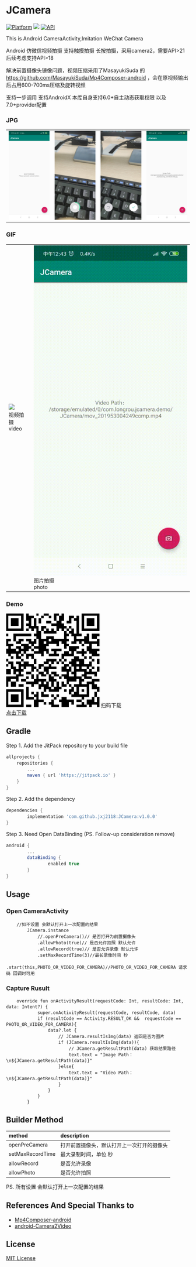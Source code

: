 # JCamera
[![Platform](https://img.shields.io/badge/platform-android-green.svg)](http://developer.android.com/index.html)
<img src="https://img.shields.io/badge/license-MIT-green.svg?style=flat">
[![API](https://img.shields.io/badge/API-21%2B-brightgreen.svg?style=flat)](https://android-arsenal.com/api?level=21)

This is Android CameraActivity,Imitation WeChat Camera

Android 仿微信视频拍摄 支持触摸拍摄 长按拍摄，采用camera2，需要API>21 后续考虑支持API>18

解决前置摄像头镜像问题，视频压缩采用了MasayukiSuda 的 https://github.com/MasayukiSuda/Mp4Composer-android  ，会在原视频输出后占用600-700ms压缩及旋转视频

支持一步调用 支持AndroidX 本库自身支持6.0+自主动态获取权限 以及 7.0+provider配置

### JPG
<table>
    <td><img src="art/1.png"></td>
    <td><img src="art/2.jpg"></td>
    <td><img src="art/3.jpg"></td>
    <td><img src="art/4.png"></td>
</table>

### GIF
<table>
    <td><img src="art/1.gif"><br>视频拍摄<br>video</td>
    <td><img src="art/2.gif"><br>图片拍摄<br>photo</td>
</table>

### Demo
<img src="art/download.png">
扫码下载
<br>
<a href="art/app-debug.apk">点击下载</a>

## Gradle
Step 1. Add the JitPack repository to your build file
```groovy
allprojects {
	repositories {
		...
		maven { url 'https://jitpack.io' }
	}
}
```
Step 2. Add the dependency
```groovy
dependencies {
        implementation 'com.github.jxj2118:JCamera:v1.0.0'
}

```
Step 3. Need Open DataBinding (PS. Follow-up consideration remove)
```groovy
android {
        ...
        dataBinding {
                enabled true
        }
}
```

## Usage

### Open CameraActivity
```
    //如不设置 会默认打开上一次配置的结果
        JCamera.instance
            //.openPreCamera()// 是否打开为前置摄像头
            .allowPhoto(true)// 是否允许拍照 默认允许
            .allowRecord(true)// 是否允许录像 默认允许
            .setMaxRecordTime(3)//最长录像时间 秒
            .start(this,PHOTO_OR_VIDEO_FOR_CAMERA)//PHOTO_OR_VIDEO_FOR_CAMERA 请求码 回调时可用
```

### Capture Rusult
```
    override fun onActivityResult(requestCode: Int, resultCode: Int, data: Intent?) {
            super.onActivityResult(requestCode, resultCode, data)
            if (resultCode == Activity.RESULT_OK &&  requestCode == PHOTO_OR_VIDEO_FOR_CAMERA){
                data?.let {
                    // JCamera.resultIsImg(data) 返回是否为图片
                    if (JCamera.resultIsImg(data)){
                        // JCamera.getResultPath(data) 获取结果路径
                        text.text = "Image Path：\n${JCamera.getResultPath(data)}"
                    }else{
                        text.text = "Video Path：\n${JCamera.getResultPath(data)}"
                    }
                }
            }
        }
```

## Builder Method
| method | description |
|:---|:---|
| openPreCamera | 打开前置摄像头，默认打开上一次打开的摄像头 |
| setMaxRecordTime | 最大录制时间，单位 秒 |
| allowRecord | 是否允许录像 |
| allowPhoto | 是否允许拍照 |

PS. 所有设置 会默认打开上一次配置的结果

## References And Special Thanks to
* [Mp4Composer-android](https://github.com/MasayukiSuda/Mp4Composer-android)
* [android-Camera2Video](https://github.com/googlesamples/android-Camera2Video)

## License

[MIT License](https://github.com/jxj2118/JCamera/blob/master/LICENSE)